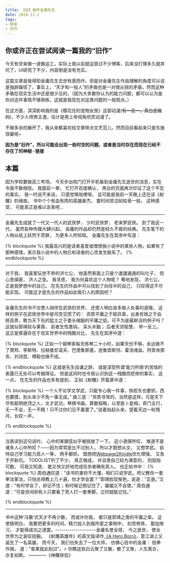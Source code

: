 ```yaml
---
title: 【旧】缅怀金庸先生
date: 2018-11-2
tags:
- 随笔
- 旧作
---
```


## 你或许正在尝试阅读一篇我的“旧作”

今天有空来做一波搬运工，实际上我以前就运营过不少博客，后来没打理多久就弃坑了，UI研究了不少，内容倒是没有充实。

这篇文章是我得知金庸先生去世有感而作，但是对金庸先生作品理解的角度可以说是独辟蹊径了，事实上，“天才和一般人”的矛盾也是一对很尖锐的矛盾，然而这种矛盾在现实生活中还是很少见的，（因为大多数你认为的能力问题，都可以认为是你对这件事情不够熟练，这就是我现在对这类问题的一般观点。）

在这方面，深深影响我的是《樱花庄的宠物女孩》这部动漫(~~有一说一，真白是我的~~)，不少人喷男主渣，估计是用上帝视角欣赏动漫了。

不做多余的展开了，我从来都喜欢给文章带点文艺范儿，然而目前看起来只是东施效颦呢~

**因为是“旧作”，所以可能会出现一些时空的问题，或者是当时存在而现在已经不存在了的神秘♂链接**


## 本篇

因为学校要做高三考场， 今天步出校门打开手机看到金庸先生逝世的消息，实在令我不敢相信。 我面前一晕， 忙打开百度确认， 黑白的页面再次印证了这个不忍的事实。 我一时说不来话， 只感觉喉咙哽噎， 这可能是我前一天晚上还在读《射雕》的缘故。 书中个个有血有肉的英雄豪杰， 霎时间苦涩如枯骨一般， 这种感受， 可能真正是难以言表吧...

--------------

金庸先生成就了一代又一代人的武侠梦， 少时武侠梦， 老来梦武侠。 到了我这一代， 虽然各种传媒大肆兴起， 金庸的作品却仍然是经久不衰的经典。 先生笔下的人物从纸上跃然于荧屏， 为更多人所知晓。 金庸先生在其序中写道：

{% blockquote %}
我最高兴的是读者喜爱或憎恨我小说中的某些人物，如果有了那种感情，表示我小说中的人物已和读者的心灵发生联系了。
{% endblockquote %}


-------------

对于我， 我喜爱玩世不恭的洪七公， 他虽然表面上只是个邋邋遢遢的叫化子， 但心思缜密， 济人之急。 我寻思， 我为何喜欢这个人物呢？ 蓦地发现， 洪七公， 正是我梦想中的自己。.在先生的作品中可以找到了向往中的自己， 只叹得这不可能实现。 可能这才是先生的作品如此吸引人的原因吧？

 -------------------------


金庸先生的书不仅使人徜徉在武侠的世界， 还使人明白良多做人处事的道理。 这样的例子在武侠世界中是司空见惯了的： 资质平庸之于赋异禀，出身贫贱之于血统高贵，敢为天下先的猛士之于委头缩脑的平庸之徒。可不为是最鲜活的例子吗？ 这就似郭靖较与黄蓉， 前者生性愚钝， 呆头木脑； 后者天资聪慧， 举一反三。 这正是普遍存在于现实世界中的残酷对比， 先生在其序中道：


{% blockquote %}
正如一个钢琴家每天练琴二十小时，如果天份不够，永远做不了萧邦、李斯特、拉赫曼尼诺夫、巴德鲁斯基，连鲁宾斯坦、霍洛维兹、阿胥肯那吉、刘诗昆、傅聪也做不成。

{% endblockquote %}
这或是先生自谦之辞， 或是深受所谓’能力所限‘的苦恼的表露已无处可以考据得证。 但是这同时也令我认识到这一残酷而悲惨的事实， 这一点， 在先生的作品也多有提到， 正如《射雕》开篇章中道：

{% blockquote %}
一个人不论学文学武，只能专心做一件事，倘若东也要抓，西也要摸，到头来少不免一事无成。” 曲三道：“资质寻常的，当然是这样，可是天下尽有聪明绝顶之人，文才武功，琴棋书画，算数韬略，以至医卜星相，奇门五行，无一不会，无一不精！只不过你们见不着罢了。”说着抬起头来，望着天边一轮残月，长叹一声。

{% endblockquote %}

-----------



当我读到这句话时， 心中的某跟弦似乎被挑拨了一下。 这小酒保所叹， 难道不是诸多人心中所叹？——因为常常是比不过别人， 所以才既想从文， 又想学武。 自恃自己学习能力高人一等， 两手都抓， 既想把[Webpage2Kindle](https://kindle.lose7.org)优化增强， 又急于开新坑。 TODOLIST列了不少， 真正做成， 并且使自己较为满意的， 则屈指可数， 可我又知道， 能又快又好地完成任务者确有其人。 也正如书中：
{% blockquote %}
周伯通叹道：“读书的事你不大懂，咱们只说学武。师父教你一套拳法掌法，只怕总得教上几十遍，你才学会罢？”郭靖脸现惭色，说道：“正是。”又道：“有时学会了，却记不住；有时候记倒记住了，偏偏又不会使。” 周伯通道：“可是世间却有人只要看了旁人打一套拳脚，立时就能记住。”

{% endblockquote %}

-------------------

书中这种’冯蘅‘式天才不再少数， 而或许你我， 都只是郭靖之类的平庸之辈。 这使我明白， 我要把更多的时间、精力投入到我所爱之事物中， 刻苦修炼， 勤加练习， 才能得成功之道罢。--------------------金庸名誉全球， 今之逝世， 使全世界为之哀叹扼腕。 《射雕英雄传》的英文版译作[《A Hero Born》](https://www.amazon.cn/dp/0857053000/ref=sr_1_2?ie=UTF8&qid=1540981739&sr=8-2&keywords=a+hero+born)，意江湖上又诞生了一名英雄， 而今天， 我们也失去了一位大师， 仿佛心目中的金庸： 抱拳作揖， 道：\"查某就此别过\"。> 你瞧这些白云聚了又散，散了又聚，人生离合，亦复如斯。 ————《神雕侠侣》
